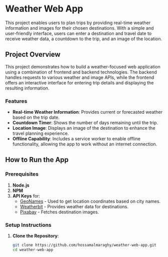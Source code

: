 # Weather Web App

This project enables users to plan trips by providing real-time weather information and images for their chosen destinations. With a simple and user-friendly interface, users can enter a destination and travel date to receive weather data, a countdown to the trip, and an image of the location.

## Project Overview

This project demonstrates how to build a weather-focused web application using a combination of frontend and backend technologies. The backend handles requests to various weather and image APIs, while the frontend offers an interactive interface for entering trip details and displaying the resulting information.

### Features

- **Real-time Weather Information**: Provides current or forecasted weather based on the trip date.
- **Countdown Timer**: Shows the number of days remaining until the trip.
- **Location Image**: Displays an image of the destination to enhance the travel planning experience.
- **Offline Capability**: Includes a service worker to enable offline functionality, allowing the app to work without an internet connection.

## How to Run the App

### Prerequisites

1. **Node.js**
2. **NPM**
3. **API Keys** for:
   - [GeoNames](https://www.geonames.org/export/web-services.html) - Used to get location coordinates based on city names.
   - [Weatherbit](https://www.weatherbit.io/api) - Provides weather data for destinations.
   - [Pixabay](https://pixabay.com/api/docs/) - Fetches destination images.

### Setup Instructions

1. **Clone the Repository**:

   ```bash
   git clone https://github.com/hossamalmaraghy/weather-web-app.git
   cd weather-web-app
